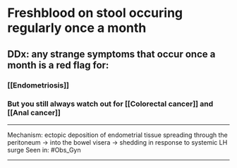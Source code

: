 # Freshblood on stool occuring regularly once a month
## DDx: any strange symptoms that occur once a month is a red flag for:
### [[Endometriosis]]
### But you still always watch out for [[Colorectal cancer]] and [[Anal cancer]]

---
Mechanism: ectopic deposition of endometrial tissue spreading through the peritoneum -> into the bowel visera -> shedding in response to systemic LH surge
Seen in: #Obs_Gyn 

---